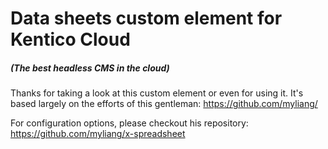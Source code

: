 # Data sheets custom element for Kentico Cloud
##### (The best headless CMS in the cloud)

Thanks for taking a look at this custom element or even for using it.
It's based largely on the efforts of this gentleman:
https://github.com/myliang/

For configuration options, please checkout his repository: https://github.com/myliang/x-spreadsheet
